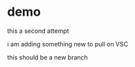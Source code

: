 # demo


this a second attempt

i am adding something new to pull on VSC


this should be a new branch

